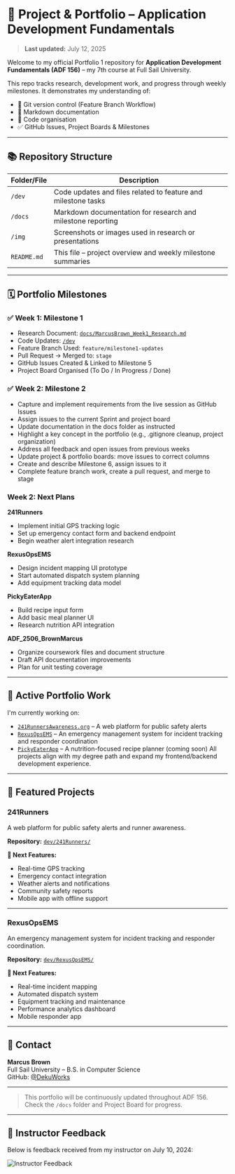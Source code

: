 # 📁 Project & Portfolio – Application Development Fundamentals

> **Last updated:** July 12, 2025

Welcome to my official Portfolio 1 repository for **Application Development Fundamentals (ADF 156)** – my 7th course at Full Sail University.

This repo tracks research, development work, and progress through weekly milestones. It demonstrates my understanding of:

- 🔁 Git version control (Feature Branch Workflow)
- 📝 Markdown documentation
- 📂 Code organisation
- ✅ GitHub Issues, Project Boards & Milestones

---

## 📚 Repository Structure

| Folder/File | Description |
|-------------|-------------|
| `/dev`      | Code updates and files related to feature and milestone tasks |
| `/docs`     | Markdown documentation for research and milestone reporting |
| `/img`      | Screenshots or images used in research or presentations |
| `README.md` | This file – project overview and weekly milestone summaries |

---

## 🗓️ Portfolio Milestones

### ✅ Week 1: Milestone 1
- Research Document: [`docs/MarcusBrown_Week1_Research.md`](docs/MarcusBrown_Week1_Research.md)
- Code Updates: [`/dev`](dev/)
- Feature Branch Used: `feature/milestone1-updates`
- Pull Request → Merged to: `stage`
- GitHub Issues Created & Linked to Milestone 5
- Project Board Organised (To Do / In Progress / Done)

### ✅ Week 2: Milestone 2
- Capture and implement requirements from the live session as GitHub Issues
- Assign issues to the current Sprint and project board
- Update documentation in the docs folder as instructed
- Highlight a key concept in the portfolio (e.g., .gitignore cleanup, project organization)
- Address all feedback and open issues from previous weeks
- Update project & portfolio boards: move issues to correct columns
- Create and describe Milestone 6, assign issues to it
- Complete feature branch work, create a pull request, and merge to stage

### Week 2: Next Plans

**241Runners**
- Implement initial GPS tracking logic
- Set up emergency contact form and backend endpoint
- Begin weather alert integration research

**RexusOpsEMS**
- Design incident mapping UI prototype
- Start automated dispatch system planning
- Add equipment tracking data model

**PickyEaterApp**
- Build recipe input form
- Add basic meal planner UI
- Research nutrition API integration

**ADF_2506_BrownMarcus**
- Organize coursework files and document structure
- Draft API documentation improvements
- Plan for unit testing coverage

---

## 🧠 Active Portfolio Work

I'm currently working on:
- [`241RunnersAwareness.org`](https://github.com/DekuWorks/241RunnersAwareness.org) – A web platform for public safety alerts
- [`RexusOpsEMS`](https://github.com/DekuWorks/RexusOpsEMS.git) – An emergency management system for incident tracking and responder coordination
- [`PickyEaterApp`](https://github.com/DekuWorks/PickyEaterApp) – A nutrition-focused recipe planner (coming soon)
All projects align with my degree path and expand my frontend/backend development experience.

---

## 🚢 Featured Projects

### 241Runners
A web platform for public safety alerts and runner awareness.

**Repository:** [`dev/241Runners/`](dev/241Runners/)

**🚀 Next Features:**
- Real-time GPS tracking
- Emergency contact integration
- Weather alerts and notifications
- Community safety reports
- Mobile app with offline support

---

### RexusOpsEMS
An emergency management system for incident tracking and responder coordination.

**Repository:** [`dev/RexusOpsEMS/`](dev/RexusOpsEMS/)

**🚀 Next Features:**
- Real-time incident mapping
- Automated dispatch system
- Equipment tracking and maintenance
- Performance analytics dashboard
- Mobile responder app

---



## 🔗 Contact

**Marcus Brown**  
Full Sail University – B.S. in Computer Science  
GitHub: [@DekuWorks](https://github.com/DekuWorks)

---

> This portfolio will be continuously updated throughout ADF 156. Check the `/docs` folder and Project Board for progress.

---

## 📝 Instructor Feedback

Below is feedback received from my instructor on July 10, 2024:

![Instructor Feedback](img/feedback_july10.png)

